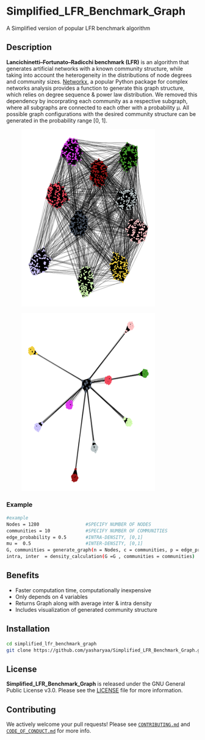# Simplified_LFR_Benchmark_Graph
A Simplified version of popular LFR benchmark algorithm

## Description
**Lancichinetti–Fortunato–Radicchi benchmark (LFR)** is an algorithm that generates artificial networks with a known community structure, while taking into account the heterogeneity in the distributions of node degrees and community sizes. [Networkx](https://networkx.org/documentation/stable/reference/generated/networkx.generators.community.LFR_benchmark_graph.html), a popular Python package for complex networks analysis provides a function to generate this graph structure, which relies on degree sequence & power law distribution. We removed this dependency by incorprating each community as a respective subgraph, where all subgraphs are connected to each other with a probability μ. All possible graph configurations with the desired community structure can be generated in the probability range [0, 1].

<div>
  <figure>
    <img src="141e948f-d418-4bec-a4b6-2aef76c561a4.png" width="350" alt="Image 1" />
  </figure>
  <figure>
    <img src="bae87c9f-4c18-4ed9-8541-578482b4f4ca.png" width="350" alt="Image 2" />
  </figure>
</div>

### Example
```bash
#example
Nodes = 1280                 #SPECIFY NUMBER OF NODES
communities = 10             #SPECIFY NUMBER OF COMMUNITIES
edge_probability = 0.5       #INTRA-DENSITY, [0,1]
mu =  0.5                    #INTER-DENSITY, [0,1]
G, communities = generate_graph(n = Nodes, c = communities, p = edge_probability, mu = mu)
intra, inter  = density_calculation(G =G , communities = communities)
```

## Benefits
- Faster computation time, computationally inexpensive
- Only depends on 4 variables
- Returns Graph along with average inter & intra density
- Includes visualization of generated community structure

## Installation

```bash
cd simplified_lfr_benchmark_graph
git clone https://github.com/yasharyaa/Simplified_LFR_Benchmark_Graph.git
```

## License

**Simplified_LFR_Benchmark_Graph** is released under the GNU General Public License v3.0. Please see the [LICENSE](LICENSE) file for more information.

## Contributing

We actively welcome your pull requests! Please see [`CONTRIBUTING.md`](docs/CONTRIBUTING.md) and [`CODE_OF_CONDUCT.md`](docs/CODE_OF_CONDUCT.md) for more info.
